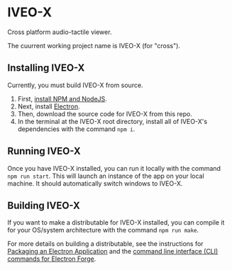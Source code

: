 # IVEO-X

Cross platform audio-tactile viewer.

The cuurrent working project name is IVEO-X (for "cross"). 

## Installing IVEO-X

Currently, you must build IVEO-X from source.

1. First, [install NPM and NodeJS](https://docs.npmjs.com/downloading-and-installing-node-js-and-npm).
2. Next, install [Electron](https://www.electronjs.org/docs/latest/tutorial/installation).
3. Then, download the source code for IVEO-X from this repo.
4. In the terminal at the IVEO-X root directory, install all of IVEO-X's dependencies with the command `npm i`.

## Running IVEO-X

Once you have IVEO-X installed, you can run it locally with the command `npm run start`. This will launch an instance of the app on your local machine. It should automatically switch windows to IVEO-X.

## Building IVEO-X

If you want to make a distributable for IVEO-X installed, you can compile it for your OS/system architecture with the command `npm run make`.

For more details on building a distributable, see the instructions for [Packaging an Electron Application](https://www.electronjs.org/docs/latest/tutorial/tutorial-packaging) and the [command line interface (CLI) commands for Electron Forge](https://www.electronforge.io/cli#commands).
